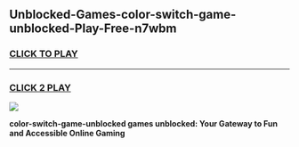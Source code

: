 
## Unblocked-Games-color-switch-game-unblocked-Play-Free-n7wbm
<h3>
<a href="https://premium76.site?title=color-switch-game-unblocked&ref=23A">CLICK TO PLAY</a></h3>
<hr>

<h3>
<a href="https://premium76.site?title=color-switch-game-unblocked&ref=23A">CLICK 2 PLAY</a>
  
</h3>

<a href="https://premium76.site?title=color-switch-game-unblocked&ref=23A"><img src="https://clearcache.store/games.png"></a>


**color-switch-game-unblocked games unblocked: Your Gateway to Fun and Accessible Online Gaming**
